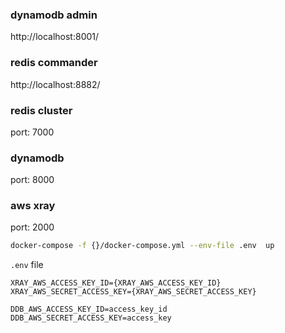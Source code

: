 ### dynamodb admin
http://localhost:8001/

### redis commander
http://localhost:8882/

### redis cluster
port: 7000

### dynamodb
port: 8000

### aws xray
port: 2000


```bash
docker-compose -f {}/docker-compose.yml --env-file .env  up
```

`.env` file
```
XRAY_AWS_ACCESS_KEY_ID={XRAY_AWS_ACCESS_KEY_ID}
XRAY_AWS_SECRET_ACCESS_KEY={XRAY_AWS_SECRET_ACCESS_KEY}

DDB_AWS_ACCESS_KEY_ID=access_key_id
DDB_AWS_SECRET_ACCESS_KEY=access_key
```
